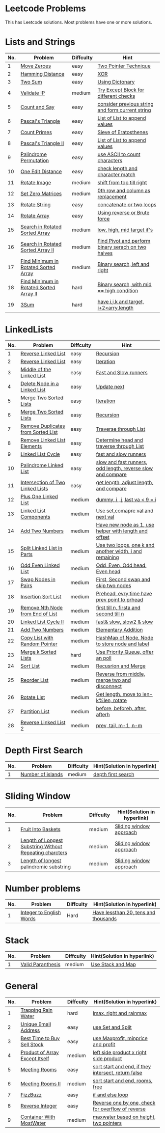 # Leetcode Problems
This has Leetcode solutions. Most problems have one or more solutions.

# Lists and Strings
No. | Problem | Diffculty | Hint
--- | --- | --- | ---
1 |	[Move Zeroes](https://leetcode.com/problems/move-zeroes/description/) | easy | [Two Pointer Technique](https://github.com/nir20ane/Python/blob/master/leetcode/Lists_and_Strings/movezeroes.py)
2 |	[Hamming Distance](https://leetcode.com/problems/hamming-distance/description/) | easy | [XOR](https://github.com/nir20ane/Python/blob/master/leetcode/Lists_and_Strings/hammingdistance.py)
3 |	[Two Sum](https://leetcode.com/problems/two-sum/description/) | easy | [Using Dictonary](https://github.com/nir20ane/Python/blob/master/leetcode/Lists_and_Strings/two_sum.py)
4 | [Validate IP](https://leetcode.com/problems/validate-ip-address/description/) | medium | [Try Except Block for different checks](https://github.com/nir20ane/Python/blob/master/leetcode/Lists_and_Strings/validateIP.py)
5 | [Count and Say](https://leetcode.com/problems/count-and-say/description/) | easy | [consider previous string and form current string](https://github.com/nir20ane/Python/blob/master/leetcode/Lists_and_Strings/count_and_say.py)
6 | [Pascal's Triangle](https://leetcode.com/problems/pascals-triangle/description/) | easy | [List of List to append values](https://github.com/nir20ane/Python/blob/master/leetcode/Lists_and_Strings/pascal_triangle.py)
7 | [Count Primes](https://leetcode.com/problems/count-primes/description/) | easy | [Sieve of Eratosthenes](https://github.com/nir20ane/Python/blob/master/leetcode/Lists_and_Strings/Count_Primes.py)
8 | [Pascal's Triangle II](https://leetcode.com/problems/pascals-triangle-ii/description/) | easy | [List of List to append values](https://github.com/nir20ane/Python/blob/master/leetcode/Lists_and_Strings/pascal_triangleII.py)
9 | [Palindrome Permutation](https://leetcode.com/problems/palindrome-permutation/description/) | easy | [use ASCII to count characters](https://github.com/nir20ane/Python/blob/master/leetcode/Lists_and_Strings/CanPermutePalindrome.py)
10 | [One Edit Distance](https://leetcode.com/problems/one-edit-distance/\/description/) | easy | [check length and character match](https://github.com/nir20ane/Python/blob/master/leetcode/Lists_and_Strings/OneEditDistance.py)
11 | [Rotate Image](https://leetcode.com/problems/rotate-image/description/) | medium | [shift from top till right](https://github.com/nir20ane/Python/blob/master/leetcode/Lists_and_Strings/RotateImage.py)
12 | [Set Zero Matrices](https://leetcode.com/problems/set-matrix-zeroes/description/) | medium | [0th row and column as replacement](https://github.com/nir20ane/Python/blob/master/leetcode/Lists_and_Strings/SetZeroMatrices.py)
13 | [Rotate String](https://leetcode.com/problems/rotate-string/description/) | easy | [concatenate or two loops](https://github.com/nir20ane/Python/blob/master/leetcode/Lists_and_Strings/RotateString.py)
14 | [Rotate Array](https://leetcode.com/problems/rotate-array/description) | easy | [Using reverse or Brute force](https://github.com/nir20ane/Python/blob/master/leetcode/Lists_and_Strings/RotateArray.py)
15 | [Search in Rotated Sorted Array](https://leetcode.com/problems/search-in-rotated-sorted-array/description) | medium | [low, high, mid target if's](https://github.com/nir20ane/Python/blob/master/leetcode/Lists_and_Strings/SearchinRotList.py)
16 | [ Search in Rotated Sorted Array II](https://leetcode.com/problems/search-in-rotated-sorted-array-ii/description) | medium | [Find Pivot and perform binary serach on two halves](https://github.com/nir20ane/Python/blob/master/leetcode/Lists_and_Strings/SortRotList2.py)
17 | [Find Minimum in Rotated Sorted Array](https://leetcode.com/problems/find-minimum-in-rotated-sorted-array/description) | medium | [Binary search, left and right](https://github.com/nir20ane/Python/blob/master/leetcode/Lists_and_Strings/SearchMinSortArray.py)
18 | [ Find Minimum in Rotated Sorted Array II](https://leetcode.com/problems/find-minimum-in-rotated-sorted-array-ii/description) | hard | [Binary search, with mid == high condition](https://github.com/nir20ane/Python/blob/master/leetcode/Lists_and_Strings/SearchMinSortArray2.py)
19 | [3Sum](https://leetcode.com/problems/3sum/description) | hard | [have i,j,k and target, i+2<arry.length](https://github.com/nir20ane/Python/blob/master/leetcode/Lists_and_Strings/ThreeSum.py)


# LinkedLists
No. | Problem | Diffculty | Hint
--- | --- | --- | ---
1 | [Reverse Linked List](https://leetcode.com/problems/reverse-linked-list/description) | easy | [Recursion](https://github.com/nir20ane/Python/blob/master/leetcode/LinkedLists/ReverseLinkedList_Recursion.py)
2 | [Reverse Linked List](https://leetcode.com/problems/reverse-linked-list/description) | easy | [Iteration](https://github.com/nir20ane/Python/blob/master/leetcode/LinkedLists/ReverseLinkedList_Iteration.py)
3 | [Middle of the Linked List](https://leetcode.com/problems/middle-of-the-linked-list/description) | easy | [Fast and Slow runners](https://github.com/nir20ane/Python/blob/master/leetcode/LinkedLists/MiddleofLinkedList.py)
4 | [Delete Node in a Linked List](https://leetcode.com/problems/delete-node-in-a-linked-list/description) | easy | [Update next](https://github.com/nir20ane/Python/blob/master/leetcode/LinkedLists/DeleteNodefromList.py)
5 | [Merge Two Sorted Lists](https://leetcode.com/problems/merge-two-sorted-lists/description) | easy | [Iteration](https://github.com/nir20ane/Python/blob/master/leetcode/LinkedLists/MergeTwoSortedListsIteration.py)
6 | [Merge Two Sorted Lists](https://leetcode.com/problems/merge-two-sorted-lists/description) | easy | [Recursion](https://github.com/nir20ane/Python/blob/master/leetcode/LinkedLists/MergeTwoSortedListsRecursion.py)
7 | [Remove Duplicates from Sorted List](https://leetcode.com/problems/remove-duplicates-from-sorted-list/description) | easy | [Traverse through List](https://github.com/nir20ane/Python/blob/master/leetcode/LinkedLists/RemoveDuplicatesfromSortedList.py)
8 | [Remove Linked List Elements](https://leetcode.com/problems/remove-linked-list-elements//description) | easy | [Determine head and traverse through List](https://github.com/nir20ane/Python/blob/master/leetcode/LinkedLists/RemoveLinkedListElements.py)
9 | [Linked List Cycle](https://leetcode.com/problems/linked-list-cycle/description) | easy | [fast and slow runners](https://github.com/nir20ane/Python/blob/master/leetcode/LinkedLists/LinkedListCycle.py)
10 | [Palindrome Linked List](https://leetcode.com/problems/palindrome-linked-list/description) | easy | [slow and fast runners, odd length, reverse slow and compare](https://github.com/nir20ane/Python/blob/master/leetcode/LinkedLists/PalindromeLinkedList.py)
11 | [Intersection of Two Linked Lists](https://leetcode.com/problems/intersection-of-two-linked-lists/description) | easy | [get length, adjust length, and compare](https://github.com/nir20ane/Python/blob/master/leetcode/LinkedLists/IntersectionofLinkedList.py)
12 | [Plus One Linked List](https://leetcode.com/problems/plus-one-linked-list/description) | medium | [dummy, i , j, last va < 9 = i](https://github.com/nir20ane/Python/blob/master/leetcode/LinkedLists/PlusOneLinkedList.py)
13 | [Linked List Components](https://leetcode.com/problems/linked-list-components/description) | medium | [Use set,comapre val and next val](https://github.com/nir20ane/Python/blob/master/leetcode/LinkedLists/LinkedListComponents.py)
14 | [Add Two Numbers](https://leetcode.com/problems/add-two-numbers-ii/description) | medium | [Have new node as 1, use helper with length and offset](https://github.com/nir20ane/Python/blob/master/leetcode/LinkedLists/AddTwoNumbers.py)
15 | [Split Linked List in Parts](https://leetcode.com/problems/split-linked-list-in-parts/description) | medium | [Use two loops, one k and another width, i and remaining](https://github.com/nir20ane/Python/blob/master/leetcode/LinkedLists/SplitLinkedListinParts.py)
16 | [Odd Even Linked List](https://leetcode.com/problems/odd-even-linked-list/description) | medium | [Odd, Even, Odd head, Even head](https://github.com/nir20ane/Python/blob/master/leetcode/LinkedLists/OddEvenLinkedList.py)
17 | [Swap Nodes in Pairs](https://leetcode.com/problems/swap-nodes-in-pairs/description) | medium | [First, Second swap and skip two nodes](https://github.com/nir20ane/Python/blob/master/leetcode/LinkedLists/SwapNodesinPairs.py)
18 | [Insertion Sort List](https://leetcode.com/problems/insertion-sort-list/description) | medium | [Prehead, evry time have prev point to prhead](https://github.com/nir20ane/Python/blob/master/leetcode/LinkedLists/InsertionSort.py)
19 | [Remove Nth Node from End of List](https://leetcode.com/problems/remove-nth-node-from-end-of-list/description) | medium | [first till n, firsta and second till n](https://github.com/nir20ane/Python/blob/master/leetcode/LinkedLists/RemoveNthfromEnd.py)
20 | [Linked List Cycle II](https://leetcode.com/problems/linked-list-cycle-ii/description) | medium | [fast& slow, slow2 & slow](https://github.com/nir20ane/Python/blob/master/leetcode/LinkedLists/LinkedListCycleII.py)
21 | [Add Two Numbers](https://leetcode.com/problems/add-two-numbers/description/) | medium | [Elementary Addition](https://github.com/nir20ane/Python/blob/master/leetcode/LinkedLists/Addtwonumberslc.py)
22 | [Copy List with Random Pointer](https://leetcode.com/problems/copy-list-with-random-pointer/description) | medium | [HashMap of Node, Node to store node and label](https://github.com/nir20ane/Python/blob/master/leetcode/LinkedLists/CopyWithRandomPointer.py)
23 | [Merge k Sorted Lists](https://leetcode.com/problems/merge-k-sorted-lists/description) | hard | [Use Priority Queue, offer an poll](https://github.com/nir20ane/Python/blob/master/leetcode/LinkedLists/MergeKLinkedLists.py)
24 | [Sort List](https://leetcode.com/problems/sort-list/description) | medium | [Recusrion and Merge](https://github.com/nir20ane/Python/blob/master/leetcode/LinkedLists/SortList.py)
25 | [Reorder List](https://leetcode.com/problems/reorder-list/description/) | medium | [Reverse from middle, merge two and disconnect](https://github.com/nir20ane/Python/blob/master/leetcode/LinkedLists/ReOrderList.py)
26 | [Rotate List](https://leetcode.com/problems/rotate-list/description/) | medium | [Get length, move to len-k%len, rotate](https://github.com/nir20ane/Python/blob/master/leetcode/LinkedLists/RotateList.py)
27 | [Partition List](https://leetcode.com/problems/partition-list/description) | medium | [before, beforeh, after, afterh](https://github.com/nir20ane/Python/blob/master/leetcode/LinkedLists/PartitionList.py)
28 | [Reverse Linked List 2](https://leetcode.com/problems/reverse-linked-list-ii/description/) | medium | [prev, tail, m-1, n-m](https://github.com/nir20ane/Python/blob/master/leetcode/LinkedLists/ReverseLinkedListII.py)

# Depth First Search
No. | Problem | Diffculty | Hint(Solution in hyperlink)
--- | ------- | --- | ---
1 | [Number of islands](https://leetcode.com/problems/number-of-islands/description) | medium | [depth first search](https://github.com/nir20ane/Python/blob/master/leetcode/NumberofIslands.py)

# Sliding Window
No. | Problem | Diffculty | Hint(Solution in hyperlink)
--- | ------- | --- | ---
1 | [Fruit Into Baskets](https://leetcode.com/problems/fruit-into-baskets/description) | medium | [Sliding window approach](https://github.com/nir20ane/Python/blob/master/leetcode/FruitBaskets.py)
2 | [Length of Longest Substring Without Repeating charcters](https://leetcode.com/problems/longest-substring-without-repeating-characters/description) | medium | [Sliding window approach](https://github.com/nir20ane/Python/blob/master/leetcode/LengthofLongestSubstring.py)
3 | [Length of longest palindromic substring](https://leetcode.com/problems/longest-palindromic-substring/description) | medium | [Sliding window approach](https://github.com/nir20ane/Python/blob/master/leetcode/LongestPalindromicSubstring.py)

# Number problems
No. | Problem | Diffculty | Hint(Solution in hyperlink)
--- | ------- | --- | ---
1 | [Integer to English Words](https://leetcode.com/problems/integer-to-english-words/description) | Hard | [Have lessthan 20, tens and thousands](https://github.com/nir20ane/Python/blob/master/leetcode/IntegertoEnglishWords.py)

# Stack
No. | Problem | Diffculty | Hint(Solution in hyperlink)
--- | ------- | --- | ---
1 | [Valid Paranthesis](https://leetcode.com/problems/valid-parentheses/description) | medium | [Use Stack and Map](https://github.com/nir20ane/Python/blob/master/leetcode/Stack/ValidParanthesis.py)

# General
No. | Problem | Diffculty | Hint(Solution in hyperlink)
--- | ------- | --- | ---
1 | [Trapping Rain Water](https://leetcode.com/problems/trapping-rain-water/description) | hard | [lmax, right and rainmax](https://github.com/nir20ane/Python/blob/master/leetcode/TrappingRainWater.py)
2 | [Unique Email Address](https://leetcode.com/problems/unique-email-addresses/description) | easy | [use Set and Split](https://github.com/nir20ane/Python/blob/master/leetcode/UniqueEmailAddress.py)
3 | [Best Time to Buy Sell Stock](https://leetcode.com/problems/best-time-to-buy-and-sell-stock/description) | easy | [use Maxprofit, minprice and profit](https://github.com/nir20ane/Python/blob/master/leetcode/BestTimetoBuyandSellStock.py)
4 | [Product of Array Except Itself](https://leetcode.com/problems/product-of-array-except-self/description) | medium | [left side product x right side product](https://github.com/nir20ane/Python/blob/master/leetcode/ProductofArraysExceptItself.py)
5 | [Meeting Rooms](https://leetcode.com/problems/meeting-rooms/description) | easy | [sort start and end, if they intersect, return false](https://github.com/nir20ane/Python/blob/master/leetcode/MeetingRooms.py)
6 | [Meeting Rooms II](https://leetcode.com/problems/meeting-rooms-ii/description) | medium | [sort start and end, rooms, free](https://github.com/nir20ane/Python/blob/master/leetcode/MeetingRoomsII.py)
7 | [FizzBuzz](https://leetcode.com/problems/fizz-buzz/description) | easy | [if and else loop](https://github.com/nir20ane/Python/blob/master/leetcode/FizzBuzz.py)
8 | [Reverse Integer](https://leetcode.com/problems/reverse-integer/description) | easy | [Reverse one by one, check for overflow of reverse](https://github.com/nir20ane/Python/blob/master/leetcode/ReverseInteger.py)
9 | [Container With MostWater](https://leetcode.com/problems/container-with-most-water/description) | medium | [maxwater based on height, two pointers](https://github.com/nir20ane/Python/blob/master/leetcode/ContainerWithMostWater.py)

